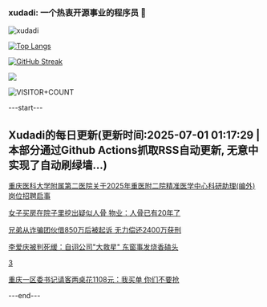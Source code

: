 ### xudadi: 一个热衷开源事业的程序员 👋

![xudadi](https://github-readme-stats-git-masterorgs-github-readme-stats-team.vercel.app/api?username=xudadi)

[![Top Langs](https://github-readme-stats.vercel.app/api/top-langs/?username=xudadi)](https://github.com/anuraghazra/github-readme-stats)

[![GitHub Streak](https://streak-stats.demolab.com?user=xudadi&locale=zh_Hans)](https://git.io/streak-stats)

![](https://raw.githubusercontent.com/xudadi/xudadi/main/assets/github-contribution-grid-snake.svg)

![VISITOR+COUNT](https://komarev.com/ghpvc/?username=xudadi&label=VISITOR+COUNT)


---start---

## Xudadi的每日更新(更新时间:2025-07-01 01:17:29 | 本部分通过Github Actions抓取RSS自动更新, 无意中实现了自动刷绿墙...)

[重庆医科大学附属第二医院关于2025年重医附二院精准医学中心科研助理(编外)岗位招聘启事](https://www.gongkaoleida.com/article/2482287)

[女子买房在院子里挖出疑似人骨 物业：人骨已有20年了](https://m.163.com/news/article/K3AAC8QM0534P59R.html)

[兄弟从诈骗团伙借850万后被起诉 无力偿还2400万获刑](https://m.163.com/news/article/K3ABGVPV0514D3UH.html)

[李爱庆被判死缓：自诩公司"大救星" 东窗事发烧香磕头](https://m.163.com/news/article/K3A8SNOD051492T3.html)

[3](https://m.163.com/touch/news/sub/domestic)

[重庆一区委书记请客两桌花1108元：我买单 你们不要抢](https://m.163.com/news/article/K3A7PTIC0512B07B.html)

---end---
